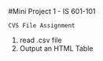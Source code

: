 #Mini Project 1 - IS 601-101

    CVS File Assignment
   1) read .csv file 
   3) Output an HTML Table

